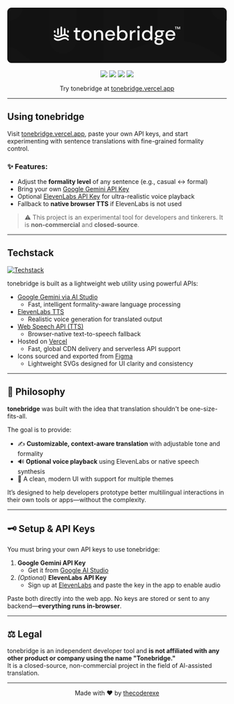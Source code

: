 ![Tonebridge Banner](https://github.com/thecoderexe/tonebridge/blob/main/assets/tonebridge-banner.png?raw=true)

<p align="center">
  <a href="https://tonebridge.vercel.app"><img src="https://img.shields.io/badge/version-0.1.0--beta-blue" /></a>
  <a href="https://vercel.com"><img src="https://img.shields.io/badge/deployment-vercel-green" /></a>
  <img src="https://img.shields.io/badge/license-non--commercial-lightgrey" />
  <img src="https://img.shields.io/badge/status-experimental-orange" />
</p>

<p align='center'>
Try tonebridge at <a href="https://tonebridge.vercel.app">tonebridge.vercel.app</a>
</p>

---

## Using tonebridge

Visit [tonebridge.vercel.app](https://tonebridge.vercel.app), paste your own API keys, and start experimenting with sentence translations with fine-grained formality control.

### ✨ Features:
- Adjust the **formality level** of any sentence (e.g., casual ↔️ formal)
- Bring your own [Google Gemini API Key](https://aistudio.google.com/app/prompts)
- Optional [ElevenLabs API Key](https://www.elevenlabs.io/) for ultra-realistic voice playback
- Fallback to **native browser TTS** if ElevenLabs is not used

> ⚠️ This project is an experimental tool for developers and tinkerers. It is **non-commercial** and **closed-source**.

---

## Techstack

[![Techstack](https://skillicons.dev/icons?i=html,js,vercel,react,nextjs,figma,ai)](https://skillicons.dev)

tonebridge is built as a lightweight web utility using powerful APIs:

- [Google Gemini via AI Studio](https://aistudio.google.com/)
  - Fast, intelligent formality-aware language processing
- [ElevenLabs TTS](https://www.elevenlabs.io/)
  - Realistic voice generation for translated output
- [Web Speech API (TTS)](https://developer.mozilla.org/en-US/docs/Web/API/Web_Speech_API)
  - Browser-native text-to-speech fallback
- Hosted on [Vercel](https://vercel.com)
  - Fast, global CDN delivery and serverless API support
- Icons sourced and exported from [Figma](https://www.figma.com/community/icons)
  - Lightweight SVGs designed for UI clarity and consistency

---

## 📖 Philosophy

**tonebridge** was built with the idea that translation shouldn't be one-size-fits-all.  

The goal is to provide:
- ✍️ **Customizable, context-aware translation** with adjustable tone and formality  
- 🔊 **Optional voice playback** using ElevenLabs or native speech synthesis  
- 🎨 A clean, modern UI with support for multiple themes

It’s designed to help developers prototype better multilingual interactions in their own tools or apps—without the complexity.

---

## 🗝️ Setup & API Keys

You must bring your own API keys to use tonebridge:

1. **Google Gemini API Key**  
   - Get it from [Google AI Studio](https://aistudio.google.com/app/prompts)
2. *(Optional)* **ElevenLabs API Key**  
   - Sign up at [ElevenLabs](https://www.elevenlabs.io/) and paste the key in the app to enable audio

Paste both directly into the web app. No keys are stored or sent to any backend—**everything runs in-browser**.

---

## ⚖️ Legal

tonebridge is an independent developer tool and **is not affiliated with any other product or company using the name "Tonebridge."**  
It is a closed-source, non-commercial project in the field of AI-assisted translation.

---

<p align="center">
  Made with ❤️ by <a href="https://github.com/thecoderexe">thecoderexe</a>
</p>
